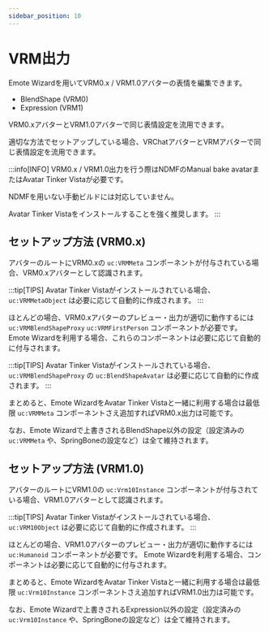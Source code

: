 ```yaml
---
sidebar_position: 10
---
```


# VRM出力

Emote Wizardを用いてVRM0.x / VRM1.0アバターの表情を編集できます。

- BlendShape (VRM0)
- Expression (VRM1)

VRM0.xアバターとVRM1.0アバターで同じ表情設定を流用できます。

適切な方法でセットアップしている場合、VRChatアバターとVRMアバターで同じ表情設定を流用できます。

:::info[INFO]
VRM0.x / VRM1.0出力を行う際はNDMFのManual bake avatarまたはAvatar Tinker Vistaが必要です。  

NDMFを用いない手動ビルドには対応していません。

Avatar Tinker Vistaをインストールすることを強く推奨します。
:::

## セットアップ方法 (VRM0.x)

アバターのルートにVRM0.xの `uc:VRMMeta` コンポーネントが付与されている場合、VRM0.xアバターとして認識されます。

:::tip[TIPS]
Avatar Tinker Vistaがインストールされている場合、 `uc:VRMMetaObject` は必要に応じて自動的に作成されます。
:::

ほとんどの場合、VRM0.xアバターのプレビュー・出力が適切に動作するには `uc:VRMBlendShapeProxy` `uc:VRMFirstPerson` コンポーネントが必要です。
Emote Wizardを利用する場合、これらのコンポーネントは必要に応じて自動的に付与されます。

:::tip[TIPS]
Avatar Tinker Vistaがインストールされている場合、 `uc:VRMBlendShapeProxy` の `uc:BlendShapeAvatar` は必要に応じて自動的に作成されます。
:::

まとめると、Emote WizardをAvatar Tinker Vistaと一緒に利用する場合は最低限 `uc:VRMMeta` コンポーネントさえ追加すればVRM0.x出力は可能です。

なお、Emote Wizardで上書きされるBlendShape以外の設定（設定済みの `uc:VRMMeta` や、SpringBoneの設定など）は全て維持されます。  

## セットアップ方法 (VRM1.0)

アバターのルートにVRM1.0の `uc:Vrm10Instance` コンポーネントが付与されている場合、VRM1.0アバターとして認識されます。

:::tip[TIPS]
Avatar Tinker Vistaがインストールされている場合、 `uc:VRM10Object` は必要に応じて自動的に作成されます。
:::

ほとんどの場合、VRM1.0アバターのプレビュー・出力が適切に動作するには `uc:Humanoid` コンポーネントが必要です。
Emote Wizardを利用する場合、コンポーネントは必要に応じて自動的に付与されます。

まとめると、Emote WizardをAvatar Tinker Vistaと一緒に利用する場合は最低限 `uc:Vrm10Instance` コンポーネントさえ追加すればVRM1.0出力は可能です。

なお、Emote Wizardで上書きされるExpression以外の設定（設定済みの `uc:Vrm10Instance` や、SpringBoneの設定など）は全て維持されます。  
